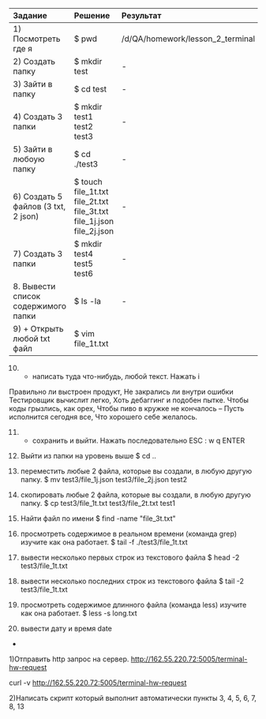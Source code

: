 |                  Задание                          |                          Решение                |  Результат |
|  :--- |  :---  | :---|
|             1) Посмотреть где я                 |         $ pwd       |     /d/QA/homework/lesson_2_terminal  |
|2) Создать папку|$ mkdir test|-|
|3) Зайти в папку|$ cd test|-|
|4) Создать 3 папки|$ mkdir test1 test2 test3|-|
|5) Зайти в любоую папку|$ cd ./test3|-|
|6) Создать 5 файлов (3 txt, 2 json)|$ touch file_1t.txt file_2t.txt file_3t.txt file_1j.json file_2j.json|-|
|7) Создать 3 папки|$ mkdir test4 test5 test6|-|
|8. Вывести список содержимого папки|$ ls -la|-|
|9) + Открыть любой txt файл|$ vim file_1t.txt||




10) + написать туда что-нибудь, любой текст.
Нажать i

Правильно ли выстроен продукт,
Не закрались ли внутри ошибки
Тестировщик вычислит легко,
Хоть дебаггинг и подобен пытке.
Чтобы коды грызлись, как орех,
Чтобы пиво в кружке не кончалось –
Пусть исполнится сегодня все,
Что хорошего себе желалось.

11) + сохранить и выйти.
Нажать последовательно ESC : w q ENTER

12) Выйти из папки на уровень выше
$ cd ..

13) переместить любые 2 файла, которые вы создали, в любую другую папку.
$ mv test3/file_1j.json test3/file_2j.json test2

14) скопировать любые 2 файла, которые вы создали, в любую другую папку.
$ cp test3/file_1t.txt test3/file_2t.txt test1


15) Найти файл по имени
$ find -name "file_3t.txt"

16) просмотреть содержимое в реальном времени (команда grep) изучите как она работает.
$ tail -f ./test3/file_1t.txt

17) вывести несколько первых строк из текстового файла
$ head -2 test3/file_1t.txt

18) вывести несколько последних строк из текстового файла
$ tail -2 test3/file_1t.txt
19) просмотреть содержимое длинного файла (команда less) изучите как она работает.
$ less -s long.txt
20) вывести дату и время
date




*
1)Отправить http запрос на сервер.
http://162.55.220.72:5005/terminal-hw-request

curl -v http://162.55.220.72:5005/terminal-hw-request

2)Написать скрипт который выполнит автоматически пункты 3, 4, 5, 6, 7, 8, 13

